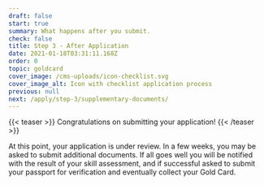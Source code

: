 ```yaml
---
draft: false
start: true
summary: What happens after you submit.
check: false
title: Step 3 - After Application
date: 2021-01-18T03:31:11.168Z
order: 0
topic: goldcard
cover_image: /cms-uploads/icon-checklist.svg
cover_image_alt: Icon with checklist application process
previous: null
next: /apply/step-3/supplementary-documents/
---
```

{{< teaser >}}
Congratulations on submitting your application!
{{< /teaser >}}

At this point, your application is under review. In a few weeks, you may be asked to submit additional documents. If all goes well you will be notified with the result of your skill assessment, and if successful asked to submit your passport for verification and eventually collect your Gold Card.
